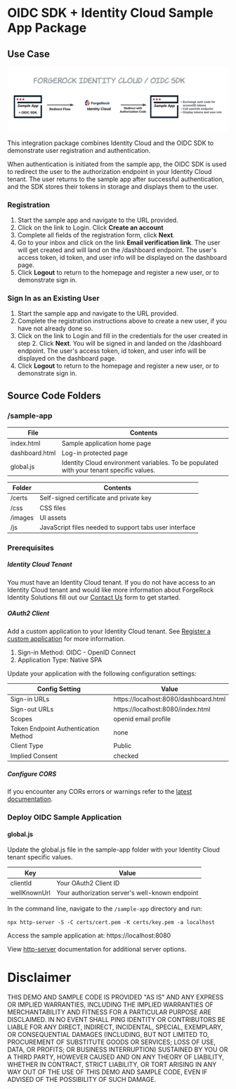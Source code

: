 # OIDC SDK + Identity Cloud Sample App Package

## Use Case

![Use Case Diagram](./diagram.jpeg)

This integration package combines Identity Cloud and the OIDC SDK to demonstrate user registration and authentication.

When authentication is initiated from the sample app, the OIDC SDK is used to redirect the user to the authorization endpoint in your Identity Cloud tenant. The user returns to the sample app after successful authentication, and the SDK stores their tokens in storage and displays them to the user.

### Registration
1. Start the sample app and navigate to the URL provided.
2. Click on the link to Login. Click **Create an account**
3. Complete all fields of the registration form, click **Next**. 
4. Go to your inbox and click on the link **Email verification link**. The user will get created and will land on the /dashboard endpoint. The user's access token, id token, and user info will be displayed on the dashboard page.
5. Click **Logout** to return to the homepage and register a new user, or to demonstrate sign in. 

### Sign In as an Existing User
1. Start the sample app and navigate to the URL provided.
2. Complete the registration instructions above to create a new user, if you have not already done so. 
3. Click on the link to Login and fill in the credentials for the user created in step 2. Click **Next**. You will be signed in and landed on the /dashboard endpoint. The user's access token, id token, and user info will be displayed on the dashboard page.
4. Click **Logout** to return to the homepage and register a new user, or to demonstrate sign in. 

## Source Code Folders

### /sample-app

| File | Contents |
| ------ | -------- |
| index.html | Sample application home page |
| dashboard.html | Log-in protected page |
| global.js | Identity Cloud environment variables. To be populated with your tenant specific values.|

| Folder | Contents |
| ------ | -------- |
| /certs | Self-signed certificate and private key |
| /css | CSS files |
| /images | UI assets |
| /js | JavaScript files needed to support tabs user interface |

### Prerequisites

##### Identity Cloud Tenant
You must have an Identity Cloud tenant. If you do not have access to an Identity Cloud tenant and would like more information about ForgeRock Identity Solutions fill out our [Contact Us](https://www.forgerock.com/contact-us-2) form to get started.

##### OAuth2 Client
Add a custom application to your Identity Cloud tenant. See [Register a custom application](https://backstage.forgerock.com/docs/idcloud/latest/app-management/register-a-custom-application.html) for more information.
1. Sign-in Method: OIDC - OpenID Connect
2. Application Type: Native SPA

Update your application with the following configuration settings:

| Config Setting | Value |
| -------------- | ----- |
| Sign-in URLs | https://localhost:8080/dashboard.html |
| Sign-out URLs | https://localhost:8080/index.html |
| Scopes | openid email profile |
| Token Endpoint Authentication Method | none |
| Client Type | Public |
| Implied Consent | checked |

##### Configure CORS
If you encounter any CORs errors or warnings refer to the [latest documentation](https://backstage.forgerock.com/docs/idcloud/latest/tenants/configure-cors.html).

### Deploy OIDC Sample Application

#### global.js
Update the global.js file in the sample-app folder with your Identity Cloud tenant specific values.

| Key      | Value |
| -------- | ----- |
| clientId | Your OAuth2 Client ID|
| wellKnownUrl | Your authorization server's well-known endpoint |

In the command line, navigate to the `/sample-app` directory and run:

```code
npx http-server -S -C certs/cert.pem -K certs/key.pem -a localhost
```

Access the sample application at:
https://localhost:8080

View [http-server](https://www.npmjs.com/package/http-server) documentation for additional server options.

# Disclaimer
THIS DEMO AND SAMPLE CODE IS PROVIDED "AS IS" AND ANY EXPRESS OR IMPLIED WARRANTIES, INCLUDING THE IMPLIED WARRANTIES OF MERCHANTABILITY AND FITNESS FOR A PARTICULAR PURPOSE ARE DISCLAIMED. IN NO EVENT SHALL PING IDENTITY OR CONTRIBUTORS BE LIABLE FOR ANY DIRECT, INDIRECT, INCIDENTAL, SPECIAL, EXEMPLARY, OR CONSEQUENTIAL DAMAGES (INCLUDING, BUT NOT LIMITED TO, PROCUREMENT OF SUBSTITUTE GOODS OR SERVICES; LOSS OF USE, DATA, OR PROFITS; OR BUSINESS INTERRUPTION) SUSTAINED BY YOU OR A THIRD PARTY, HOWEVER CAUSED AND ON ANY THEORY OF LIABILITY, WHETHER IN CONTRACT, STRICT LIABILITY, OR TORT ARISING IN ANY WAY OUT OF THE USE OF THIS DEMO AND SAMPLE CODE, EVEN IF ADVISED OF THE POSSIBILITY OF SUCH DAMAGE.